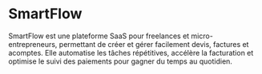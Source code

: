 # SmartFlow
SmartFlow est une plateforme SaaS pour freelances et micro-entrepreneurs, permettant de créer et gérer facilement devis, factures et acomptes. Elle automatise les tâches répétitives, accélère la facturation et optimise le suivi des paiements pour gagner du temps au quotidien.
